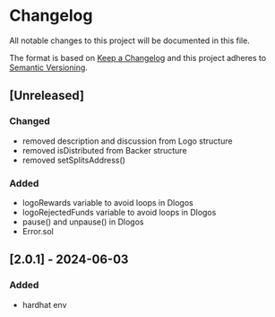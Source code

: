 # Changelog
All notable changes to this project will be documented in this file.

The format is based on [Keep a Changelog](http://keepachangelog.com/en/1.0.0/)
and this project adheres to [Semantic Versioning](http://semver.org/spec/v2.0.0.html).

## [Unreleased]
### Changed
- removed description and discussion from Logo structure
- removed isDistributed from Backer structure
- removed setSplitsAddress()
### Added
- logoRewards variable to avoid loops in Dlogos
- logoRejectedFunds variable to avoid loops in Dlogos
- pause() and unpause() in Dlogos
- Error.sol

## [2.0.1] - 2024-06-03
### Added
- hardhat env
